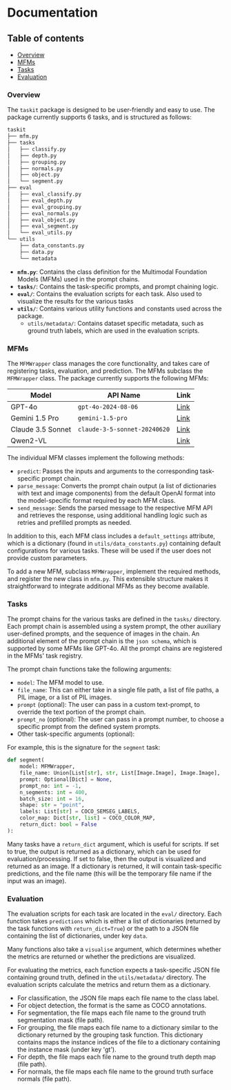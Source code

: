 # Documentation

## Table of contents
- [Overview](#overview)
- [MFMs](#mfms)
- [Tasks](#tasks)
- [Evaluation](#evaluation)

### Overview

The `taskit` package is designed to be user-friendly and easy to use. The package currently supports 6 tasks, and is structured as follows:

```bash
taskit
├── mfm.py
├── tasks
│   ├── classify.py
│   ├── depth.py
│   ├── grouping.py
│   ├── normals.py
│   ├── object.py
│   └── segment.py
├── eval
│   ├── eval_classify.py
│   ├── eval_depth.py
│   ├── eval_grouping.py
│   ├── eval_normals.py
│   ├── eval_object.py
│   ├── eval_segment.py
│   └── eval_utils.py
└── utils
    ├── data_constants.py
    ├── data.py
    └── metadata
```

- **`mfm.py`**: Contains the class definition for the Multimodal Foundation Models (MFMs) used in the prompt chains.
- **`tasks/`**: Contains the task-specific prompts, and prompt chaining logic.
- **`eval/`**: Contains the evaluation scripts for each task. Also used to visualize the results for the various tasks
- **`utils/`**: Contains various utility functions and constants used across the package.
    - `utils/metadata/`: Contains dataset specific metadata, such as ground truth labels, which are used in the evaluation scripts.

### MFMs

The `MFMWrapper` class manages the core functionality, and takes care of registering tasks, evaluation, and prediction. The MFMs subclass the `MFMWrapper` class. The package currently supports the following MFMs:

| Model | API Name | Link |
|-------|----------|------|
| GPT-4o | `gpt-4o-2024-08-06` | [Link](https://openai.com/index/hello-gpt-4o/) |
| Gemini 1.5 Pro | `gemini-1.5-pro` | [Link](https://deepmind.google/technologies/gemini/pro/) |
| Claude 3.5 Sonnet | `claude-3-5-sonnet-20240620` | [Link](https://www.anthropic.com/news/claude-3-5-sonnet) |
| Qwen2-VL | | [Link](https://github.com/QwenLM/Qwen2-VL) |

The individual MFM classes implement the following methods:
- `predict`: Passes the inputs and arguments to the corresponding task-specific prompt chain.
- `parse_message`: Converts the prompt chain output (a list of dictionaries with text and image components) from the default OpenAI format into the model-specific format required by each MFM class.
- `send_message`: Sends the parsed message to the respective MFM API and retrieves the response, using additional handling logic such as retries and prefilled prompts as needed.

In addition to this, each MFM class includes a `default_settings` attribute, which is a dictionary (found in `utils/data_constants.py`) containing default configurations for various tasks. These will be used if the user does not provide custom parameters.

To add a new MFM, subclass `MFMWrapper`, implement the required methods, and register the new class in `mfm.py`. This extensible structure makes it straightforward to integrate additional MFMs as they become available.

### Tasks
The prompt chains for the various tasks are defined in the `tasks/` directory. Each prompt chain is assembled using a system prompt, the other auxiliary user-defined prompts, and the sequence of images in the chain. An additional element of the prompt chain is the `json schema`, which is supported by some MFMs like GPT-4o. All the prompt chains are registered in the MFMs' task registry.

The prompt chain functions take the following arguments:
- `model`: The MFM model to use.
- `file_name`: This can either take in a single file path, a list of file paths, a PIL image, or a list of PIL images.
- `prompt` (optional): The user can pass in a custom text-prompt, to override the text portion of the prompt chain. 
- `prompt_no` (optional): The user can pass in a prompt number, to choose a specific prompt from the defined system prompts.
- Other task-specific arguments (optional): 

For example, this is the signature for the `segment` task:
```python
def segment(
    model: MFMWrapper,
    file_name: Union[List[str], str, List[Image.Image], Image.Image],
    prompt: Optional[Dict] = None,
    prompt_no: int = -1,
    n_segments: int = 400,
    batch_size: int = 16,
    shape: str = "point",
    labels: List[str] = COCO_SEMSEG_LABELS,
    color_map: Dict[str, list] = COCO_COLOR_MAP,
    return_dict: bool = False
):
```

Many tasks have a `return_dict` argument, which is useful for scripts. If set to true, the output is returned as a dictionary, which can be used for evaluation/processing. If set to false, then the output is visualized and returned as an image. If a dictionary is returned, it will contain task-specific predictions, and the file name (this will be the temporary file name if the input was an image).

### Evaluation
The evaluation scripts for each task are located in the `eval/` directory. Each function takes `predictions` which is either a list of dictionaries (returned by the task functions with `return_dict=True`) or the path to a JSON file containing the list of dictionaries, under key `data`.

Many functions also take a `visualise` argument, which determines whether the metrics are returned or whether the predictions are visualized. 

For evaluating the metrics, each function expects a task-specific JSON file containing ground truth, defined in the `utils/metadata/` directory. The evaluation scripts calculate the metrics and return them as a dictionary.

- For classification, the JSON file maps each file name to the class label.
- For object detection, the format is the same as COCO annotations.
- For segmentation, the file maps each file name to the ground truth segmentation mask (file path).
- For grouping, the file maps each file name to a dictionary similar to the dictionary returned by the grouping task function. This dictionary contains maps the instance indices of the file to a dictionary containing the instance mask (under key 'gt').
- For depth, the file maps each file name to the ground truth depth map (file path).
- For normals, the file maps each file name to the ground truth surface normals (file path).